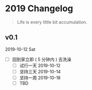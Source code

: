 # 2019 Changelog

> Life is every little bit accumulation.

## v0.1

2019-10-12 Sat

- [ ] 回到家立即 ( 5 分钟内 ) 去洗澡
    - [ ] 试行一天 2019-10-12
    - [ ] 坚持三天 2019-10-14
    - [ ] 坚持一周 2019-10-18
    - [ ] TBD
